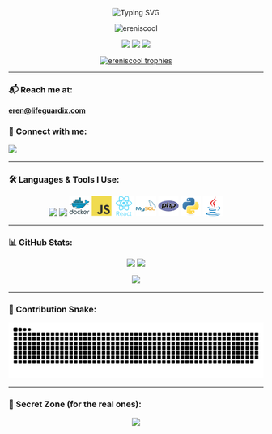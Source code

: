 <p align="center">
  <img src="https://readme-typing-svg.herokuapp.com?font=Fira+Code&weight=700&size=24&pause=1000&color=F700FF&center=true&vCenter=true&multiline=true&width=600&height=80&lines=Hey+%F0%9F%91%8B+I'm+Eren;I+build+cool+stuff+and+break+limits;Welcome+to+my+kingdom+%F0%9F%91%91" alt="Typing SVG" />
</p>

<p align="center">
  <img src="https://komarev.com/ghpvc/?username=ereniscool&label=Profile%20Views&color=ff69b4&style=flat-square" alt="ereniscool" />
</p>

<p align="center">
  <img src="https://img.shields.io/badge/🧠_big_brain_mode-activated-ff00ff?style=for-the-badge" />
  <img src="https://img.shields.io/badge/code%20status-under%20control-success?style=for-the-badge&logo=github" />
  <img src="https://img.shields.io/badge/vibes-unmatched-blueviolet?style=for-the-badge" />
</p>

<p align="center">
  <a href="https://github.com/ryo-ma/github-profile-trophy">
    <img src="https://github-profile-trophy.vercel.app/?username=ereniscool&theme=onedark&title=Commits,Followers,Repositories,Issues" alt="ereniscool trophies" />
  </a>
</p>

---

### 📬 Reach me at:  
**eren@lifeguardix.com**

### 📱 Connect with me:
<p align="left">
  <a href="https://instagram.com/shabomp" target="_blank">
    <img src="https://img.shields.io/badge/Instagram-E4405F?style=for-the-badge&logo=instagram&logoColor=white" />
  </a>
</p>

---

### 🛠️ Languages & Tools I Use:
<p align="center">
  <img src="https://raw.githubusercontent.com/devicons/devicon/master/icons/aws/aws-original.svg" width="40"/>
  <img src="https://www.vectorlogo.zone/logos/microsoft_azure/microsoft_azure-icon.svg" width="40"/>
  <img src="https://raw.githubusercontent.com/devicons/devicon/master/icons/docker/docker-original-wordmark.svg" width="40"/>
  <img src="https://raw.githubusercontent.com/devicons/devicon/master/icons/javascript/javascript-original.svg" width="40"/>
  <img src="https://raw.githubusercontent.com/devicons/devicon/master/icons/react/react-original-wordmark.svg" width="40"/>
  <img src="https://raw.githubusercontent.com/devicons/devicon/master/icons/mysql/mysql-original-wordmark.svg" width="40"/>
  <img src="https://raw.githubusercontent.com/devicons/devicon/master/icons/php/php-original.svg" width="40"/>
  <img src="https://raw.githubusercontent.com/devicons/devicon/master/icons/python/python-original.svg" width="40"/>
  <img src="https://raw.githubusercontent.com/devicons/devicon/master/icons/java/java-original.svg" width="40"/>
</p>

---

### 📊 GitHub Stats:
<p align="center">
  <img src="https://github-readme-stats.vercel.app/api?username=ereniscool&show_icons=true&theme=radical" width="48%" />
  <img src="https://github-readme-streak-stats.herokuapp.com/?user=ereniscool&theme=radical" width="48%" />
</p>

<p align="center">
  <img src="https://github-readme-stats.vercel.app/api/top-langs?username=ereniscool&layout=compact&theme=radical" width="50%" />
</p>

---

### 🐍 Contribution Snake:
<p align="center">
  <img src="https://raw.githubusercontent.com/Platane/snk/output/github-contribution-grid-snake.svg" alt="snake animation" />
</p>

---

### 🔐 Secret Zone (for the real ones):
<p align="center">
  <a href="https://youtu.be/dQw4w9WgXcQ" title="only legends click this">
    <img src="https://img.shields.io/badge/secret_zone-unlocked-red?style=for-the-badge" />
  </a>
</p>
